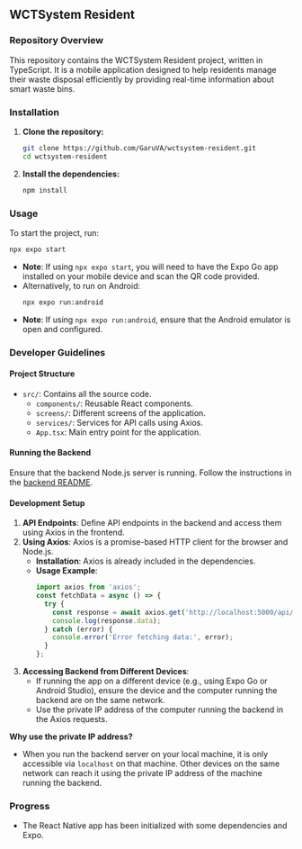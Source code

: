 ## WCTSystem Resident

### Repository Overview
This repository contains the WCTSystem Resident project, written in TypeScript. It is a mobile application designed to help residents manage their waste disposal efficiently by providing real-time information about smart waste bins.

### Installation
1. **Clone the repository:**
    ```sh
    git clone https://github.com/GaruVA/wctsystem-resident.git
    cd wctsystem-resident
    ```

2. **Install the dependencies:**
    ```sh
    npm install
    ```

### Usage
To start the project, run:
```sh
npx expo start
```
- **Note**: If using `npx expo start`, you will need to have the Expo Go app installed on your mobile device and scan the QR code provided.
- Alternatively, to run on Android:
    ```sh
    npx expo run:android
    ```
- **Note**: If using `npx expo run:android`, ensure that the Android emulator is open and configured.

### Developer Guidelines
#### Project Structure
- `src/`: Contains all the source code.
  - `components/`: Reusable React components.
  - `screens/`: Different screens of the application.
  - `services/`: Services for API calls using Axios.
  - `App.tsx`: Main entry point for the application.

#### Running the Backend
Ensure that the backend Node.js server is running. Follow the instructions in the [backend README](https://github.com/GaruVA/wctsystem-backend/blob/main/README.md).

#### Development Setup
1. **API Endpoints**: Define API endpoints in the backend and access them using Axios in the frontend.
2. **Using Axios**: Axios is a promise-based HTTP client for the browser and Node.js.
    - **Installation**: Axios is already included in the dependencies.
    - **Usage Example**:
      ```typescript
      import axios from 'axios';
      const fetchData = async () => {
        try {
          const response = await axios.get('http://localhost:5000/api/bins');
          console.log(response.data);
        } catch (error) {
          console.error('Error fetching data:', error);
        }
      };
      ```
3. **Accessing Backend from Different Devices**:
    - If running the app on a different device (e.g., using Expo Go or Android Studio), ensure the device and the computer running the backend are on the same network.
    - Use the private IP address of the computer running the backend in the Axios requests.

**Why use the private IP address?**
- When you run the backend server on your local machine, it is only accessible via `localhost` on that machine. Other devices on the same network can reach it using the private IP address of the machine running the backend.

### Progress
- The React Native app has been initialized with some dependencies and Expo.
